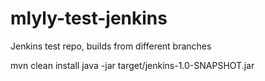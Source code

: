 # mlyly-test-jenkins
Jenkins test repo, builds from different branches

 mvn clean install
 java -jar target/jenkins-1.0-SNAPSHOT.jar
